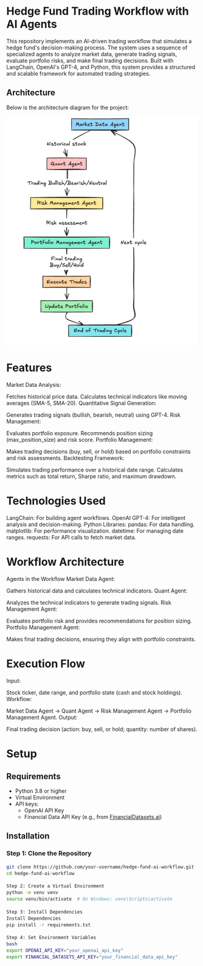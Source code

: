 # Hedge Fund Trading Workflow with AI Agents
This repository implements an AI-driven trading workflow that simulates a hedge fund's decision-making process. The system uses a sequence of specialized agents to analyze market data, generate trading signals, evaluate portfolio risks, and make final trading decisions. Built with LangChain, OpenAI's GPT-4, and Python, this system provides a structured and scalable framework for automated trading strategies.

## Architecture

Below is the architecture diagram for the project:

![Architecture Overview](./screen.png)

# Features
Market Data Analysis:

Fetches historical price data.
Calculates technical indicators like moving averages (SMA-5, SMA-20).
Quantitative Signal Generation:

Generates trading signals (bullish, bearish, neutral) using GPT-4.
Risk Management:

Evaluates portfolio exposure.
Recommends position sizing (max_position_size) and risk score.
Portfolio Management:

Makes trading decisions (buy, sell, or hold) based on portfolio constraints and risk assessments.
Backtesting Framework:

Simulates trading performance over a historical date range.
Calculates metrics such as total return, Sharpe ratio, and maximum drawdown.

# Technologies Used


LangChain: For building agent workflows.
OpenAI GPT-4: For intelligent analysis and decision-making.
Python Libraries:
pandas: For data handling.
matplotlib: For performance visualization.
datetime: For managing date ranges.
requests: For API calls to fetch market data.

# Workflow Architecture

Agents in the Workflow
Market Data Agent:

Gathers historical data and calculates technical indicators.
Quant Agent:

Analyzes the technical indicators to generate trading signals.
Risk Management Agent:

Evaluates portfolio risk and provides recommendations for position sizing.
Portfolio Management Agent:

Makes final trading decisions, ensuring they align with portfolio constraints.

# Execution Flow

Input:

Stock ticker, date range, and portfolio state (cash and stock holdings).
Workflow:

Market Data Agent → Quant Agent → Risk Management Agent → Portfolio Management Agent.
Output:

Final trading decision (action: buy, sell, or hold; quantity: number of shares).

# Setup

## Requirements
- Python 3.8 or higher
- Virtual Environment
- API keys:
  - OpenAI API Key
  - Financial Data API Key (e.g., from [FinancialDatasets.ai](https://financialdatasets.ai/))

## Installation

### Step 1: Clone the Repository
```bash
git clone https://github.com/your-username/hedge-fund-ai-workflow.git
cd hedge-fund-ai-workflow

Step 2: Create a Virtual Environment
python -m venv venv
source venv/bin/activate  # On Windows: venv\Scripts\activate

Step 3: Install Dependencies
Install Dependencies
pip install -r requirements.txt

Step 4: Set Environment Variables
bash
export OPENAI_API_KEY="your_openai_api_key"
export FINANCIAL_DATASETS_API_KEY="your_financial_data_api_key"

